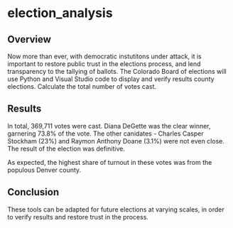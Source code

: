 # election_analysis

## Overview

Now more than ever, with democratic instutitons under attack, it is important to restore public trust in the elections process, and lend transparency to the tallying of ballots. The Colorado Board of elections will use Python and Visual Studio code to display and verify results county elections. 
Calculate the total number of votes cast.

## Results
In total, 369,711 votes were cast. Diana DeGette was the clear winner, garnering 73.8% of the vote. The other canidates - Charles Casper Stockham (23%) and Raymon Anthony Doane (3.1%) were not even close. The result of the election was definitive. 

As expected, the highest share of turnout in these votes was from the populous Denver county.

## Conclusion

These tools can be adapted for future elections at varying scales, in order to verify results and restore trust in the process. 
